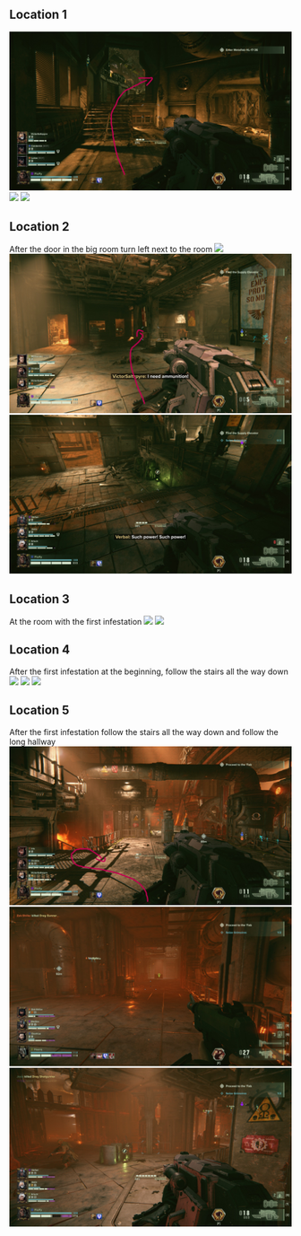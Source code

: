 ## Location 1
![](images/20221214125642_2_edit.jpg)
![](images/First%20spot%20at%20top%20of%20first%20stairs%20-%20Dan%20Cohen_edit.png)
![](images/First%20spot%20closeup%20-%20Dan%20Cohen.png)
## Location 2
After the door in the big room turn left next to the room
![](images/20221122191014_1_edit.jpg)
![](images/20221214130126_2_edit.jpg)
![](images/20221214145051_1.jpg)
## Location 3
At the room with the first infestation
![](images/20221122191949_1_edit.jpg)
![](images/20221122192002_1_edit.jpg)
## Location 4
After the first infestation at the beginning, follow the stairs all the way down
![](images/20221127011113_1_edit.jpg)
![](images/20221127011122_1_edit.jpg)
![](images/20221127011054_1.jpg)
## Location 5
After the first infestation follow the stairs all the way down and follow the long hallway
![](images/20221214130714_1_edit.jpg)
![](images/20221206000602_1%20-%20James%20Gamlin.jpg)
![](images/20221214145729_1.jpg)
